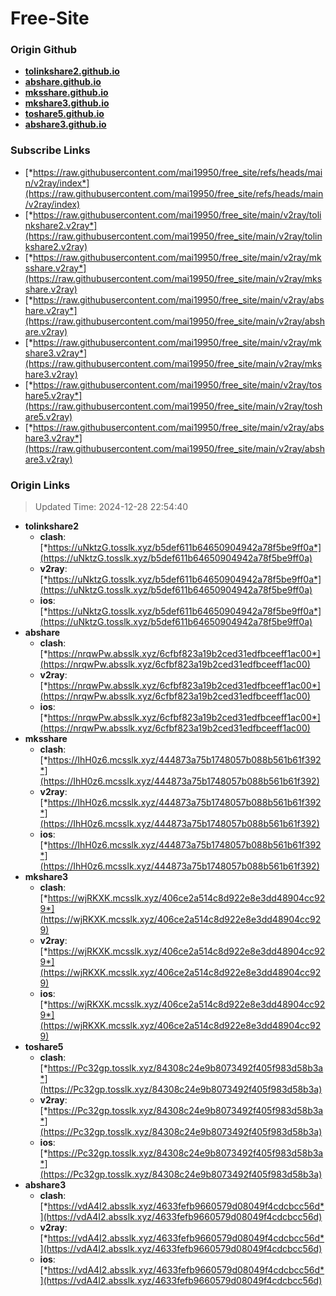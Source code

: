 # Free-Site

### Origin Github

- [**tolinkshare2.github.io**](https://github.com/tolinkshare2/tolinkshare2.github.io)
- [**abshare.github.io**](https://github.com/abshare/abshare.github.io)
- [**mksshare.github.io**](https://github.com/mksshare/mksshare.github.io)
- [**mkshare3.github.io**](https://github.com/mkshare3/mkshare3.github.io)
- [**toshare5.github.io**](https://github.com/toshare5/toshare5.github.io)
- [**abshare3.github.io**](https://github.com/abshare3/abshare3.github.io)

### Subscribe Links

- [*https://raw.githubusercontent.com/mai19950/free_site/refs/heads/main/v2ray/index*](https://raw.githubusercontent.com/mai19950/free_site/refs/heads/main/v2ray/index)
- [*https://raw.githubusercontent.com/mai19950/free_site/main/v2ray/tolinkshare2.v2ray*](https://raw.githubusercontent.com/mai19950/free_site/main/v2ray/tolinkshare2.v2ray)
- [*https://raw.githubusercontent.com/mai19950/free_site/main/v2ray/mksshare.v2ray*](https://raw.githubusercontent.com/mai19950/free_site/main/v2ray/mksshare.v2ray)
- [*https://raw.githubusercontent.com/mai19950/free_site/main/v2ray/abshare.v2ray*](https://raw.githubusercontent.com/mai19950/free_site/main/v2ray/abshare.v2ray)
- [*https://raw.githubusercontent.com/mai19950/free_site/main/v2ray/mkshare3.v2ray*](https://raw.githubusercontent.com/mai19950/free_site/main/v2ray/mkshare3.v2ray)
- [*https://raw.githubusercontent.com/mai19950/free_site/main/v2ray/toshare5.v2ray*](https://raw.githubusercontent.com/mai19950/free_site/main/v2ray/toshare5.v2ray)
- [*https://raw.githubusercontent.com/mai19950/free_site/main/v2ray/abshare3.v2ray*](https://raw.githubusercontent.com/mai19950/free_site/main/v2ray/abshare3.v2ray)

### Origin Links

> Updated Time: 2024-12-28 22:54:40

- **tolinkshare2**
  - **clash**: [*https://uNktzG.tosslk.xyz/b5def611b64650904942a78f5be9ff0a*](https://uNktzG.tosslk.xyz/b5def611b64650904942a78f5be9ff0a)
  - **v2ray**: [*https://uNktzG.tosslk.xyz/b5def611b64650904942a78f5be9ff0a*](https://uNktzG.tosslk.xyz/b5def611b64650904942a78f5be9ff0a)
  - **ios**: [*https://uNktzG.tosslk.xyz/b5def611b64650904942a78f5be9ff0a*](https://uNktzG.tosslk.xyz/b5def611b64650904942a78f5be9ff0a)
- **abshare**
  - **clash**: [*https://nrqwPw.absslk.xyz/6cfbf823a19b2ced31edfbceeff1ac00*](https://nrqwPw.absslk.xyz/6cfbf823a19b2ced31edfbceeff1ac00)
  - **v2ray**: [*https://nrqwPw.absslk.xyz/6cfbf823a19b2ced31edfbceeff1ac00*](https://nrqwPw.absslk.xyz/6cfbf823a19b2ced31edfbceeff1ac00)
  - **ios**: [*https://nrqwPw.absslk.xyz/6cfbf823a19b2ced31edfbceeff1ac00*](https://nrqwPw.absslk.xyz/6cfbf823a19b2ced31edfbceeff1ac00)
- **mksshare**
  - **clash**: [*https://IhH0z6.mcsslk.xyz/444873a75b1748057b088b561b61f392*](https://IhH0z6.mcsslk.xyz/444873a75b1748057b088b561b61f392)
  - **v2ray**: [*https://IhH0z6.mcsslk.xyz/444873a75b1748057b088b561b61f392*](https://IhH0z6.mcsslk.xyz/444873a75b1748057b088b561b61f392)
  - **ios**: [*https://IhH0z6.mcsslk.xyz/444873a75b1748057b088b561b61f392*](https://IhH0z6.mcsslk.xyz/444873a75b1748057b088b561b61f392)
- **mkshare3**
  - **clash**: [*https://wjRKXK.mcsslk.xyz/406ce2a514c8d922e8e3dd48904cc929*](https://wjRKXK.mcsslk.xyz/406ce2a514c8d922e8e3dd48904cc929)
  - **v2ray**: [*https://wjRKXK.mcsslk.xyz/406ce2a514c8d922e8e3dd48904cc929*](https://wjRKXK.mcsslk.xyz/406ce2a514c8d922e8e3dd48904cc929)
  - **ios**: [*https://wjRKXK.mcsslk.xyz/406ce2a514c8d922e8e3dd48904cc929*](https://wjRKXK.mcsslk.xyz/406ce2a514c8d922e8e3dd48904cc929)
- **toshare5**
  - **clash**: [*https://Pc32gp.tosslk.xyz/84308c24e9b8073492f405f983d58b3a*](https://Pc32gp.tosslk.xyz/84308c24e9b8073492f405f983d58b3a)
  - **v2ray**: [*https://Pc32gp.tosslk.xyz/84308c24e9b8073492f405f983d58b3a*](https://Pc32gp.tosslk.xyz/84308c24e9b8073492f405f983d58b3a)
  - **ios**: [*https://Pc32gp.tosslk.xyz/84308c24e9b8073492f405f983d58b3a*](https://Pc32gp.tosslk.xyz/84308c24e9b8073492f405f983d58b3a)
- **abshare3**
  - **clash**: [*https://vdA4I2.absslk.xyz/4633fefb9660579d08049f4cdcbcc56d*](https://vdA4I2.absslk.xyz/4633fefb9660579d08049f4cdcbcc56d)
  - **v2ray**: [*https://vdA4I2.absslk.xyz/4633fefb9660579d08049f4cdcbcc56d*](https://vdA4I2.absslk.xyz/4633fefb9660579d08049f4cdcbcc56d)
  - **ios**: [*https://vdA4I2.absslk.xyz/4633fefb9660579d08049f4cdcbcc56d*](https://vdA4I2.absslk.xyz/4633fefb9660579d08049f4cdcbcc56d)
